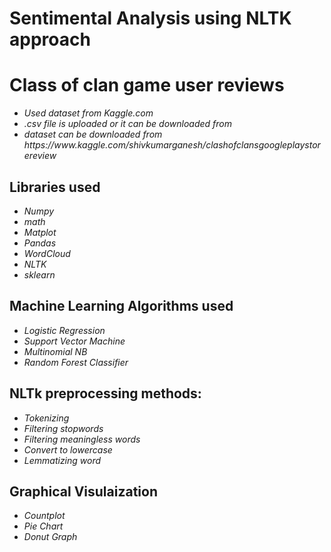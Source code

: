 # Sentimental Analysis using NLTK approach
# Class of clan game user reviews
<i>
  <ul>
    <li>Used dataset from Kaggle.com</li>
    <li> .csv file is uploaded or it can be downloaded from </li>
    <li> dataset can be downloaded from https://www.kaggle.com/shivkumarganesh/clashofclansgoogleplaystorereview </li>
  </ul>
  </i>
  
## Libraries used
<i>
  <ul>
    <li>Numpy</li>
    <li>math</li>
    <li>Matplot</li>
    <li>Pandas</li>
    <li>WordCloud</li>
    <li>NLTK</li>
    <li>sklearn</li>
  </ul>
 </i>
 
 ## Machine Learning Algorithms used
 
 <i>
  <ul>
    <li>Logistic Regression</li>
    <li>Support Vector Machine</li>
    <li>Multinomial NB</li>
    <li>Random Forest Classifier</li>
  </ul>
</i>

## NLTk preprocessing methods:

<i>
  <ul>
    <li>Tokenizing</li>
    <li>Filtering stopwords</li>
    <li>Filtering meaningless words</li>
    <li>Convert to lowercase</li>
    <li>Lemmatizing word</li>
  </ul>
</i>

## Graphical Visulaization

<i>
  <ul>
    <li>Countplot</li>
    <li>Pie Chart</li>
    <li>Donut Graph</li>
  </ul>
</i>


